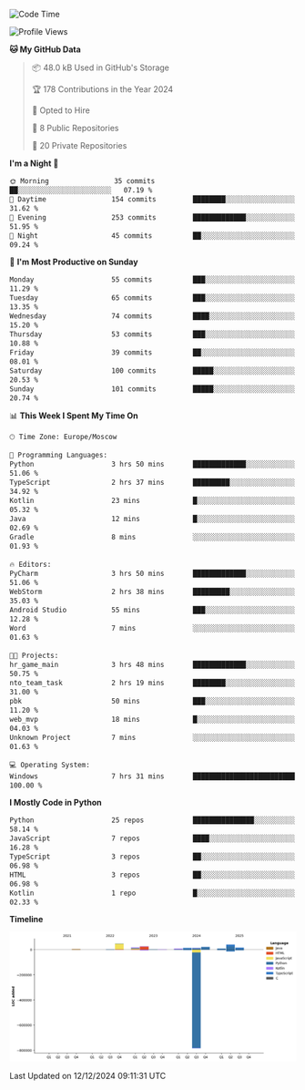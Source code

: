 <!--START_SECTION:waka-->
![Code Time](http://img.shields.io/badge/Code%20Time-564%20hrs%2053%20mins-blue)

![Profile Views](http://img.shields.io/badge/Profile%20Views-1-blue)

**🐱 My GitHub Data** 

> 📦 48.0 kB Used in GitHub's Storage 
 > 
> 🏆 178 Contributions in the Year 2024
 > 
> 💼 Opted to Hire
 > 
> 📜 8 Public Repositories 
 > 
> 🔑 20 Private Repositories 
 > 
**I'm a Night 🦉** 

```text
🌞 Morning                35 commits          ██░░░░░░░░░░░░░░░░░░░░░░░   07.19 % 
🌆 Daytime                154 commits         ████████░░░░░░░░░░░░░░░░░   31.62 % 
🌃 Evening                253 commits         █████████████░░░░░░░░░░░░   51.95 % 
🌙 Night                  45 commits          ██░░░░░░░░░░░░░░░░░░░░░░░   09.24 % 
```
📅 **I'm Most Productive on Sunday** 

```text
Monday                   55 commits          ███░░░░░░░░░░░░░░░░░░░░░░   11.29 % 
Tuesday                  65 commits          ███░░░░░░░░░░░░░░░░░░░░░░   13.35 % 
Wednesday                74 commits          ████░░░░░░░░░░░░░░░░░░░░░   15.20 % 
Thursday                 53 commits          ███░░░░░░░░░░░░░░░░░░░░░░   10.88 % 
Friday                   39 commits          ██░░░░░░░░░░░░░░░░░░░░░░░   08.01 % 
Saturday                 100 commits         █████░░░░░░░░░░░░░░░░░░░░   20.53 % 
Sunday                   101 commits         █████░░░░░░░░░░░░░░░░░░░░   20.74 % 
```


📊 **This Week I Spent My Time On** 

```text
🕑︎ Time Zone: Europe/Moscow

💬 Programming Languages: 
Python                   3 hrs 50 mins       █████████████░░░░░░░░░░░░   51.06 % 
TypeScript               2 hrs 37 mins       █████████░░░░░░░░░░░░░░░░   34.92 % 
Kotlin                   23 mins             █░░░░░░░░░░░░░░░░░░░░░░░░   05.32 % 
Java                     12 mins             █░░░░░░░░░░░░░░░░░░░░░░░░   02.69 % 
Gradle                   8 mins              ░░░░░░░░░░░░░░░░░░░░░░░░░   01.93 % 

🔥 Editors: 
PyCharm                  3 hrs 50 mins       █████████████░░░░░░░░░░░░   51.06 % 
WebStorm                 2 hrs 38 mins       █████████░░░░░░░░░░░░░░░░   35.03 % 
Android Studio           55 mins             ███░░░░░░░░░░░░░░░░░░░░░░   12.28 % 
Word                     7 mins              ░░░░░░░░░░░░░░░░░░░░░░░░░   01.63 % 

🐱‍💻 Projects: 
hr_game_main             3 hrs 48 mins       █████████████░░░░░░░░░░░░   50.75 % 
nto_team_task            2 hrs 19 mins       ████████░░░░░░░░░░░░░░░░░   31.00 % 
pbk                      50 mins             ███░░░░░░░░░░░░░░░░░░░░░░   11.20 % 
web_mvp                  18 mins             █░░░░░░░░░░░░░░░░░░░░░░░░   04.03 % 
Unknown Project          7 mins              ░░░░░░░░░░░░░░░░░░░░░░░░░   01.63 % 

💻 Operating System: 
Windows                  7 hrs 31 mins       █████████████████████████   100.00 % 
```

**I Mostly Code in Python** 

```text
Python                   25 repos            ███████████████░░░░░░░░░░   58.14 % 
JavaScript               7 repos             ████░░░░░░░░░░░░░░░░░░░░░   16.28 % 
TypeScript               3 repos             ██░░░░░░░░░░░░░░░░░░░░░░░   06.98 % 
HTML                     3 repos             ██░░░░░░░░░░░░░░░░░░░░░░░   06.98 % 
Kotlin                   1 repo              █░░░░░░░░░░░░░░░░░░░░░░░░   02.33 % 
```



**Timeline**

![Lines of Code chart](https://raw.githubusercontent.com/adlemx/adlemx/main/assets/bar_graph.png)


 Last Updated on 12/12/2024 09:11:31 UTC
<!--END_SECTION:waka-->
